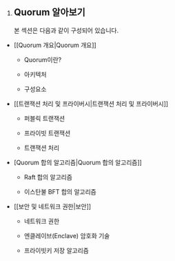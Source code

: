 1.  ## Quorum 알아보기  
    본 섹션은 다음과 같이 구성되어 있습니다.

<!-- end list -->

  - \[\[Quorum 개요|Quorum 개요\]\]
    
      - Quorum이란?
    
      - 아키텍처
    
      - 구성요소

  - \[\[트랜잭션 처리 및 프라이버시|트랜잭션 처리 및 프라이버시\]\]
    
      - 퍼블릭 트랜잭션
    
      - 프라이빗 트랜잭션
    
      - 트랜잭션 처리

  - \[Quorum 합의 알고리즘|Quorum 합의 알고리즘\]\]
    
      - Raft 합의 알고리즘
    
      - 이스탄불 BFT 합의 알고리즘

  - \[\[보안 및 네트워크 권한|보안\]\]
    
      - 네트워크 권한
    
      -  엔클레이브(Enclave) 암호화 기술
    
      - 프라이빗키 저장 알고리즘 

